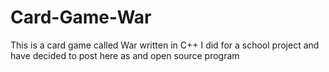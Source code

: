 # Card-Game-War
This is a card game called War written in C++ I did for a school project and have decided to post here as and open source program

